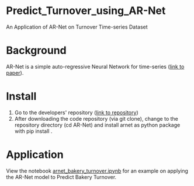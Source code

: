 # Predict_Turnover_using_AR-Net
An Application of AR-Net on Turnover Time-series Dataset

# Background
AR-Net is a simple auto-regressive Neural Network for time-series ([link to paper](https://arxiv.org/abs/1911.12436)).

# Install
1. Go to the developers' repository ([link to repository](https://github.com/ourownstory/AR-Net/blob/master/README.md#ar-net))
2. After downloading the code repository (via git clone), change to the repository directory (cd AR-Net) and install arnet as python package with pip install .

# Application
View the notebook [arnet_bakery_turnover.ipynb](https://github.com/Modeuss/Predict_Turnover_AR-Net/blob/main/01_fit_arnet.ipynb) for an example on applying the AR-Net model to Predict Bakery Turnover.
